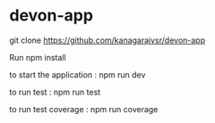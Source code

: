 # devon-app
git clone https://github.com/kanagarajvsr/devon-app

Run npm install

to start the application : npm run dev

to run test : npm run test

to run test coverage : npm run coverage
